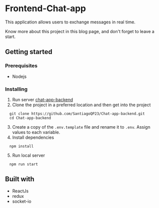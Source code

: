 # Frontend-Chat-app
This application allows users to exchange messages in real time.

Know more about this project in this blog page, and don't forget to leave a start.

## Getting started
### Prerequisites
- Nodejs

### Installing

1. Run server [chat-app-backend](https://github.com/SantiagoQP23/Chat-app-backend)
2. Clone the project in a preferred location and then get into the project
```
  git clone https://github.com/SantiagoQP23/Chat-app-backend.git
  cd Chat-app-backend
```
3. Create a copy of the `.env.template` file and rename it to `.env`. Assign values to each variable.
4. Install dependencies
```
  npm install
```
5. Run local server
```
  npm run start
```

## Built with
- ReactJs
- redux
- socket-io


